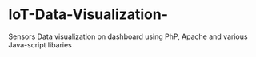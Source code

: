 # IoT-Data-Visualization-
Sensors Data visualization on dashboard using PhP, Apache and various Java-script libaries
